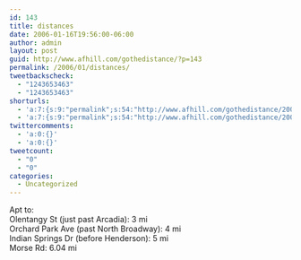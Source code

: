 ```yaml
---
id: 143
title: distances
date: 2006-01-16T19:56:00-06:00
author: admin
layout: post
guid: http://www.afhill.com/gothedistance/?p=143
permalink: /2006/01/distances/
tweetbackscheck:
  - "1243653463"
  - "1243653463"
shorturls:
  - 'a:7:{s:9:"permalink";s:54:"http://www.afhill.com/gothedistance/2006/01/distances/";s:7:"tinyurl";s:25:"http://tinyurl.com/aas6hh";s:4:"isgd";s:17:"http://is.gd/h9BH";s:5:"bitly";s:19:"http://bit.ly/18jAJ";s:5:"snipr";s:22:"http://snipr.com/aoy2r";s:5:"snurl";s:22:"http://snurl.com/aoy2r";s:7:"snipurl";s:24:"http://snipurl.com/aoy2r";}'
  - 'a:7:{s:9:"permalink";s:54:"http://www.afhill.com/gothedistance/2006/01/distances/";s:7:"tinyurl";s:25:"http://tinyurl.com/aas6hh";s:4:"isgd";s:17:"http://is.gd/h9BH";s:5:"bitly";s:19:"http://bit.ly/18jAJ";s:5:"snipr";s:22:"http://snipr.com/aoy2r";s:5:"snurl";s:22:"http://snurl.com/aoy2r";s:7:"snipurl";s:24:"http://snipurl.com/aoy2r";}'
twittercomments:
  - 'a:0:{}'
  - 'a:0:{}'
tweetcount:
  - "0"
  - "0"
categories:
  - Uncategorized
---
```

Apt to:  
Olentangy St (just past Arcadia): 3 mi  
Orchard Park Ave (past North Broadway): 4 mi  
Indian Springs Dr (before Henderson): 5 mi  
Morse Rd: 6.04 mi